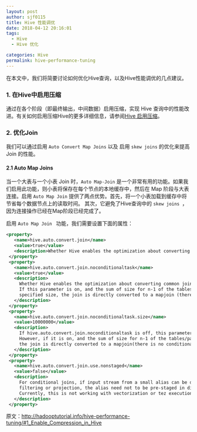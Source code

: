 ```yaml
---
layout: post
author: sjf0115
title: Hive 性能调优
date: 2018-04-12 20:16:01
tags:
  - Hive
  - Hive 优化

categories: Hive
permalink: hive-performance-tuning
---
```


在本文中，我们将简要讨论如何优化Hive查询，以及Hive性能调优的几点建议。

### 1. 在Hive中启用压缩

通过在各个阶段（即最终输出，中间数据）启用压缩，实现 Hive 查询中的性能改进。有关如何启用压缩Hive的更多详细信息，请参阅[Hive 启用压缩](http://smartsi.club/2018/04/12/hive-enable-compression/)。

### 2. 优化Join

我们可以通过启用 `Auto Convert Map Joins` 以及 启用 `skew joins` 的优化来提高 Join 的性能。

#### 2.1 Auto Map Joins

当一个大表与一个小表 Join 时，`Auto Map-Join` 是一个非常有用的功能。如果我们启用此功能，则小表将保存在每个节点的本地缓存中，然后在 Map 阶段与大表连接。启用 `Auto Map Join` 提供了两点优势。首先，将一个小表加载到缓存中将节省每个数据节点上的读取时间。 其次，它避免了Hive查询中的 `skew joins `，因为连接操作已经在Map阶段已经完成了。

启用 `Auto Map Join ` 功能，我们需要设置下面的属性：
```xml
<property>
   <name>hive.auto.convert.join</name>
   <value>true</value>
   <description>Whether Hive enables the optimization about converting common join into mapjoin based on the input file size</description>
 </property>
 <property>
   <name>hive.auto.convert.join.noconditionaltask</name>
   <value>true</value>
   <description>
     Whether Hive enables the optimization about converting common join into mapjoin based on the input file size.
     If this parameter is on, and the sum of size for n-1 of the tables/partitions for a n-way join is smaller than the
     specified size, the join is directly converted to a mapjoin (there is no conditional task).
   </description>
 </property>
 <property>
   <name>hive.auto.convert.join.noconditionaltask.size</name>
   <value>10000000</value>
   <description>
     If hive.auto.convert.join.noconditionaltask is off, this parameter does not take affect.
     However, if it is on, and the sum of size for n-1 of the tables/partitions for a n-way join is smaller than this size,
     the join is directly converted to a mapjoin(there is no conditional task). The default is 10MB
   </description>
 </property>
 <property>
   <name>hive.auto.convert.join.use.nonstaged</name>
   <value>false</value>
   <description>
     For conditional joins, if input stream from a small alias can be directly applied to join operator without
     filtering or projection, the alias need not to be pre-staged in distributed cache via mapred local task.
     Currently, this is not working with vectorization or tez execution engine.
   </description>
 </property>
```






































原文：http://hadooptutorial.info/hive-performance-tuning/#1_Enable_Compression_in_Hive
